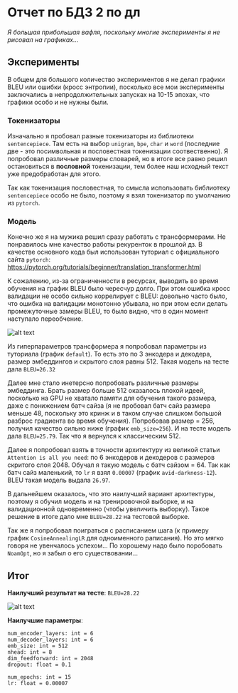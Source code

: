 # Отчет по БДЗ 2 по дл

*Я большая прибольшая вафля, поскольку многие эксперименты я не рисовал на графиках...*


## Эксперименты

В общем для большого количество экспериментов я не делал графики BLEU или ошибки (кросс энтропии), посколько все мои эксперименты заключались в непродолжительных запусках на 10-15 эпохах, что графики особо и не нужны были.

### Токенизаторы

Изначально я пробовал разные токенизаторы из библиотеки `sentencepiece`. Там есть на выбор `unigram`, `bpe`, `char` и `word` (последние две - это посимвольная и пословестная токенизации соотвественно). Я попробовал различные размеры словарей, но в итоге все равно решил остановиться в __пословной__ токенизации, тем более наш исходный текст уже предобработан для этого. 

Так как токенизация пословестная, то смысла использовать библиотеку `sentencepiece` особо не было, поэтому я взял токенизатор по умолчанию из `pytorch`.

### Модель

Конечно же я на мужика решил сразу работать с трансформерами. Не понравилось мне качество работы рекуренток в прошлой дз. В качестве основного кода был использован туториал с официального сайта `pytorch`: https://pytorch.org/tutorials/beginner/translation_transformer.html

К сожалению, из-за ограниченности в ресурсах, выводить во время обучения на график BLEU было чересчур долго. При этом ошибка кросс валидации не особо сильно коррелирует с BLEU: довольно часто было, что ошибка на валидации монотонно убывала, но при этом если делать промежуточные замеры BLEU, то было видно, что в один момент наступало переобчение.

![alt text](https://sun9-70.userapi.com/impg/t24oIfOUWSBfPUdfAPj9icTxTunGuaPjXSZCDw/hOe2OUhJpZA.jpg?size=1456x634&quality=95&sign=293d026ff721ffe92bdd5b4f823beaee&type=album) 

Из гиперпараметров трансформера я попробовал параметры из туториала (график `default`). То есть это по 3 энкодера и декодера, размер эмбеддингов и скрытого слоя равны 512. Такая модель на тесте дала `BLEU=26.32`

Далее мне стало инетерсно попробовать различные размеры эмбеддинга. Брать размер больше 512 оказалось плохой идеей, посколько на GPU не хватало памяти для обучения такого размера, даже с понижением батч сайза (я не пробовал батч сайз размера меньше 48, поскольку это кринж и в таком случае слишком большой разброс градиента во время обучения). Попробовав размер = 256, получил качество сильно ниже (график `emb_size=256`). И на тесте модель дала `BLEU=25.79`. Так что я вернулся к классическим 512.

Далее я попробовал взять в точности архитектуру из великой статьи `Attention is all you need`: по 6 энкодеров и декодеров с размеров скритого слоя 2048. Обучал я такую модель с батч сайзом = 64. Так как батч сайз маленький, то `lr` я взял `0.00007` (график `avid-darkness-12`). BLEU такая модель выдала `26.97`. 

В дальнейшем оказалось, что это наилучший вариант архитектуры, поэтому я обучил модель и на тренировочной выборке, и на валидационной одновременно (чтобы увеличить выборку). Такое решение в итоге дало мне `BLEU=28.22` на тестовой выборке.

Так же я попробовал поиграться с расписанием шага (к примеру график `CosineAnnealingLR` для одноименного раписания). Но это мягко говоря не увенчалось успехом... По хорошему надо было поробовать `NoamOpt`, но я забыл о его существовании...

## Итог

__Наилучший результат на тесте__: `BLEU=28.22`

![alt text](https://sun9-59.userapi.com/impg/I4HmGB02J8_peYNGseufr1hWu3n3F_qaWbei5Q/tTnLksqRYcs.jpg?size=590x184&quality=95&sign=6be740507ad5216634611f168f2559be&type=album) 

__Наилучшие параметры__:

```
num_encoder_layers: int = 6
num_decoder_layers: int = 6
emb_size: int = 512
nhead: int = 8
dim_feedforward: int = 2048
dropout: float = 0.1

num_epochs: int = 15
lr: float = 0.00007
```
